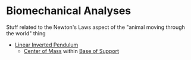 # Biomechanical Analyses

Stuff related to the Newton's Laws aspect of the "animal moving through the world" thing

 - [Linear Inverted Pendulum](Linear-Inverted-Pendulum.md)
   - [Center of Mass](Full-body-Center-of-Mass.md) within [Base of Support](Base-of-Support.md)
